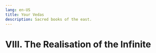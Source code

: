 ```yaml
---
lang: en-US
title: Your Vedas
description: Sacred books of the east.
---
```


# VIII. The Realisation of the Infinite